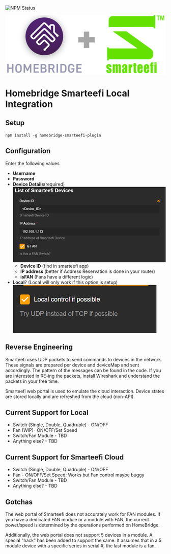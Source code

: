 ![NPM Status](https://badgen.net/npm/v/homebridge-smarteefi-local)

![alt text](./docs/logo.png)

# Homebridge Smarteefi Local Integration

## Setup

```
npm install -g homebridge-smarteefi-plugin

```

## Configuration

Enter the following values
- **Username**
- **Password**
- **Device Details**(required)
  ![Device Details](./docs/config_fan.png)
  - **Device ID** (find in smarteefi app)
  - **IP address** (better if Address Reservation is done in your router)
  - **isFAN** (Fans have a different logic)
- **Local**? (Local will only work if this option is setup)
![LAN Config](./docs/config_lan.png)


## Reverse Engineering

Smarteefi uses UDP packets to send commands to devices in the network. These signals are prepared per device and deviceMap and sent accordingly. The pattern of the messages can be found in the code.
If you are interested in RE-ing the packets, install Wireshark and understand the packets in your free time.

Smarteefi web portal is used to emulate the cloud interaction. Device states are stored locally and are refreshed from the cloud (non-API).

## Current Support for Local
- Switch (Single, Double, Quadruple) - ON/OFF
- Fan (WIP)- ON/OFF/Set Speed
- Switch/Fan Module - TBD
- Anything else? - TBD

## Current Support for Smarteefi Cloud
- Switch (Single, Double, Quadruple) - ON/OFF
- Fan - ON/OFF/Set Speed; Works but Fan control maybe buggy
- Switch/Fan Module - TBD
- Anything else? - TBD

## Gotchas
The web portal of Smarteefi does not accurately work for FAN modules. If you have a dedicated FAN module or a module with FAN, the current power/speed is determined by the operations performed on HomeBridge.

Additionally, the web portal does not support 5 devices in a module. A special "hack" has been added to support the same. It assumes that in a 5 module device with a specific series in serial #, the last module is a fan. 